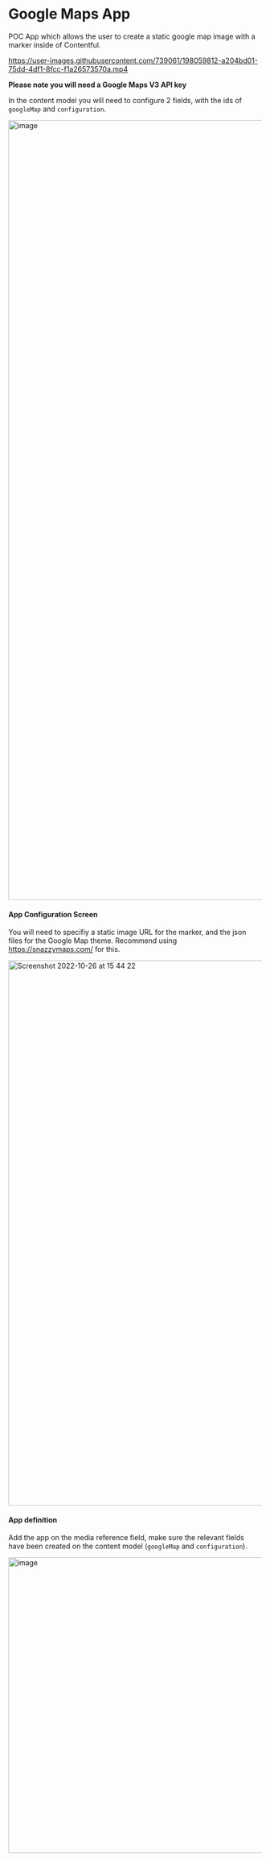 # Google Maps App
POC App which allows the user to create a static google map image with a marker inside of Contentful.

https://user-images.githubusercontent.com/739061/198059812-a204bd01-75dd-4df1-8fcc-f1a26573570a.mp4

**Please note you will need a Google Maps V3 API key**

In the content model you will need to configure 2 fields, with the ids of `googleMap` and `configuration`.

<img width="1548" alt="image" src="https://user-images.githubusercontent.com/739061/198057099-778cb2e8-df7e-43d7-bd71-91909de98dff.png">

#### App Configuration Screen

You will need to specifiy a static image URL for the marker, and the json files for the Google Map theme. Recommend using https://snazzymaps.com/ for this.

<img width="1082" alt="Screenshot 2022-10-26 at 15 44 22" src="https://user-images.githubusercontent.com/739061/198058182-4369fbb4-35b1-4a2d-b409-ea3ea87731a8.png">

#### App definition

Add the app on the media reference field, make sure the relevant fields have been created on the content model (`googleMap` and `configuration`).

<img width="587" alt="image" src="https://user-images.githubusercontent.com/739061/198057597-de566282-660a-45e9-a333-7fb53a7d9561.png">

